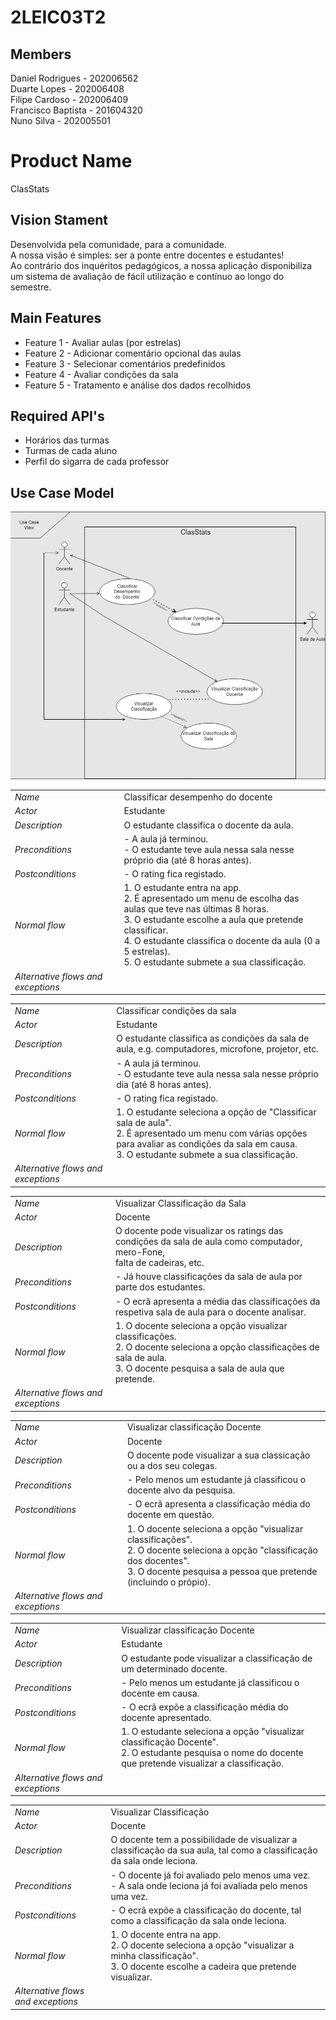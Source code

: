 # 2LEIC03T2

## Members

Daniel Rodrigues - 202006562 <br>
Duarte Lopes - 202006408 <br>
Filipe Cardoso - 202006409 <br>
Francisco Baptista - 201604320 <br>
Nuno Silva - 202005501 <br>

# Product Name
ClasStats

## Vision Stament
Desenvolvida pela comunidade, para a comunidade. <br>
A nossa visão é simples: ser a ponte entre docentes e estudantes! <br>
Ao contrário dos inquéritos pedagógicos, a nossa aplicação disponibiliza um sistema de avaliação de fácil utilização e contínuo ao longo do semestre.

## Main Features
 - Feature 1 - Avaliar aulas (por estrelas)
 - Feature 2 - Adicionar comentário opcional das aulas
 - Feature 3 - Selecionar comentários predefinidos
 - Feature 4 - Avaliar condições da sala
 - Feature 5 - Tratamento e análise dos dados recolhidos


## Required API's
- Horários das turmas
- Turmas de cada aluno
- Perfil do sigarra de cada professor


## Use Case Model

 <p align="center" justify="center">
  <img src="https://github.com/LEIC-ES-2021-22/2LEIC03T2/blob/main/images/UseCases.png"/>
</p>

|||
| --- | --- |
| *Name* | Classificar desempenho do docente |
| *Actor* |  Estudante | 
| *Description* | O estudante classifica o docente da aula. |
| *Preconditions* | - A aula já terminou. <br>  - O estudante teve aula nessa sala nesse próprio dia (até 8 horas antes). |
| *Postconditions* |  - O rating fica registado. |
| *Normal flow* | 1. O estudante entra na app.<br> 2. É apresentado um menu de escolha das aulas que teve nas últimas 8 horas.<br> 3. O estudante escolhe a aula que pretende classificar.<br> 4. O estudante classifica o docente da aula (0 a 5 estrelas).<br> 5. O estudante submete a sua classificação. |
| *Alternative flows and exceptions* |  |

|||
| --- | --- |
| *Name* | Classificar condições da sala |
| *Actor* |  Estudante | 
| *Description* | O estudante classifica as condições da sala de aula, e.g. computadores, microfone, projetor, etc. |
| *Preconditions* | - A aula já terminou. <br>  - O estudante teve aula nessa sala nesse próprio dia (até 8 horas antes). |
| *Postconditions* |  - O rating fica registado. |
| *Normal flow* | 1. O estudante seleciona a opção de "Classificar sala de aula".<br> 2. É apresentado um menu com várias opções para avaliar as condições da sala em causa.<br> 3. O estudante submete a sua classificação. |
| *Alternative flows and exceptions* |  |

|||
| --- | --- |
| *Name* | Visualizar Classificação da Sala |
| *Actor* |  Docente | 
| *Description* | O docente pode visualizar os ratings das condições da sala de aula como computador, mero-Fone,<br> falta de cadeiras, etc. |
| *Preconditions* | - Já houve classificações da sala de aula por parte dos estudantes. |
| *Postconditions* | - O ecrã apresenta a média das classificações da respetiva sala de aula para o docente analisar. |
| *Normal flow* | 1. O docente seleciona a opção visualizar classificações.<br> 2. O docente seleciona a opção classificações de sala de aula.<br> 3. O docente pesquisa a sala de aula que pretende. |
| *Alternative flows and exceptions* |  |


|||
| --- | --- |
| *Name* | Visualizar classificação Docente |
| *Actor* |  Docente | 
| *Description* | O docente pode visualizar a sua classicação ou a dos seu colegas.  |
| *Preconditions* | - Pelo menos um estudante já classificou o docente alvo da pesquisa. |
| *Postconditions* |  - O ecrã apresenta a classificação média do docente em questão. |
| *Normal flow* | 1. O docente seleciona a opção "visualizar classificações".<br> 2. O docente seleciona a opção "classificação dos docentes".<br> 3. O docente pesquisa a pessoa que pretende (incluindo o própio). |
| *Alternative flows and exceptions* |  |

|||
| --- | --- |
| *Name* | Visualizar classificação Docente |
| *Actor* | Estudante |
| *Description* | O estudante pode visualizar a classificação de um determinado docente. |
| *Preconditions* | - Pelo menos um estudante já classificou o docente em causa. |
| *Postconditions* | - O ecrã expõe a classificação média do docente apresentado. |
| *Normal flow* | 1. O estudante seleciona a opção "visualizar classificação Docente". <br> 2. O estudante pesquisa o nome do docente que pretende visualizar a classificação. |
| *Alternative flows and exceptions* | |

|||
| --- | --- |
| *Name* | Visualizar Classificação |
| *Actor* |  Docente | 
| *Description* | O docente tem a possibilidade de visualizar a classificação da sua aula, tal como a classificação da sala onde leciona. |
| *Preconditions* | - O docente já foi avaliado pelo menos uma vez. <br>  - A sala onde leciona já foi avaliada pelo menos uma vez. |
| *Postconditions* |  - O ecrã expõe a classificação do docente, tal como a classificação da sala onde leciona. |
| *Normal flow* | 1. O docente entra na app.<br> 2. O docente seleciona a opção "visualizar a minha classificação".<br> 3. O docente escolhe a cadeira que pretende visualizar.<br>
| *Alternative flows and exceptions* |  |
